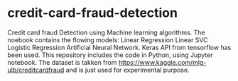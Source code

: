 # credit-card-fraud-detection
Credit card fraud Detection using Machine learning algorithms. The noebook contains the flowing models: Linear Regression Linear SVC Logistic Regression Artificial Neural Network. Keras API from tensorflow has been used. This repository includes the code in Python, using Jupyter notebook. The dataset is takken from https://www.kaggle.com/mlg-ulb/creditcardfraud and is just used for experimental purpose.
